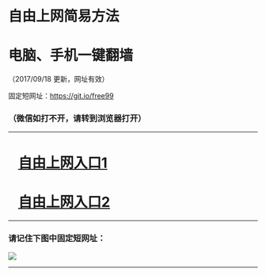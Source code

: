 ﻿# 自由上网简易方法

# 电脑、手机一键翻墙

（2017/09/18 更新，网址有效）

固定短网址：https://git.io/free99

### （微信如打不开，请转到浏览器打开）


***





# &nbsp;&nbsp; <a href="http://ft39283235.fwq-tz1005.info/fwqtz01.html?t=091800115711 " target="_blank">自由上网入口1</a>
# &nbsp;&nbsp; <a href="http://ft2197714195.fwq-tz1006.info/fwqtz02.html?t=0918001244 " target="_blank">自由上网入口2</a>
***

### 请记住下图中固定短网址：

<img src="https://s3-us-west-2.amazonaws.com/fwq-1001/yjfq-20170905okok.png" /> 


***

